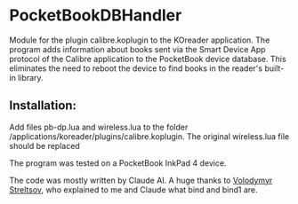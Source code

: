 # PocketBookDBHandler
Module for the plugin calibre.koplugin to the KOreader application. The program adds information about books sent via the Smart Device App protocol of the Calibre application to the PocketBook device database. This eliminates the need to reboot the device to find books in the reader's built-in library.

## Installation:
Add files pb-dp.lua and wireless.lua to the folder /applications/koreader/plugins/calibre.koplugin.
The original wireless.lua file should be replaced

The program was tested on a PocketBook InkPad 4 device.

The code was mostly written by Claude AI. A huge thanks to [Volodymyr Streltsov](https://github.com/VolodymyrStreltsov), who explained to me and Claude what bind and bind1 are.

